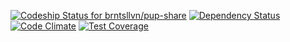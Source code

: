  [![Codeship Status for brntsllvn/pup-share](https://codeship.com/projects/ef8b0e40-e257-0132-1e88-4ea0dd54b93d/status?branch=master)](https://codeship.com/projects/81443) [![Dependency Status](https://gemnasium.com/brntsllvn/pup-share.svg)](https://gemnasium.com/brntsllvn/pup-share) [![Code Climate](https://codeclimate.com/github/brntsllvn/pup-share/badges/gpa.svg)](https://codeclimate.com/github/brntsllvn/pup-share) [![Test Coverage](https://codeclimate.com/github/brntsllvn/pup-share/badges/coverage.svg)](https://codeclimate.com/github/brntsllvn/pup-share/coverage)